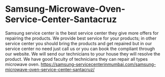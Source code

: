 # Samsung-Microwave-Oven-Service-Center-Santacruz
Samsung service center is the best service center they give more offers for repairing the products. We provide best service for your products; in other service center you should bring the products and get repaired but in our service center no need just call us or you can book the compliant through our website. We will send our technicians to your house they will resolve the product. We have good faculty of technicians they can repair all types microwave oven. https://samsung-servicecenterinmumbai.com/samsung-microwave-oven-service-center-santacruz/
